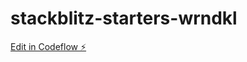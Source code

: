 # stackblitz-starters-wrndkl

[Edit in Codeflow ⚡️](https://stackblitz.com/~/github.com/drakool/stackblitz-starters-wrndkl)